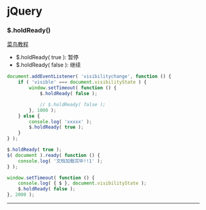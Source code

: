 # jQuery

 

### $.holdReady()

[菜鸟教程][1]	

+ $.holdReady( true ): 暂停
+ $.holdReady( false ): 继续

```js
document.addEventListener( 'visibilitychange', function () {
    if ( 'visible' === document.visibilityState ) {
        window.setTimeout( function () {
            $.holdReady( false );

            // $.holdReady( false );
        }, 1000 );
    } else {
        console.log( 'xxxxx' );
        $.holdReady( true );
    }
} );

$.holdReady( true );
$( document ).ready( function () {
    console.log( '文档加载完毕!!1' );
} );

window.setTimeout( function () {
    console.log( { $ }, document.visibilityState );
    $.holdReady( false );
}, 2000 );
```







---

[1]: https://yq.aliyun.com/articles/81647